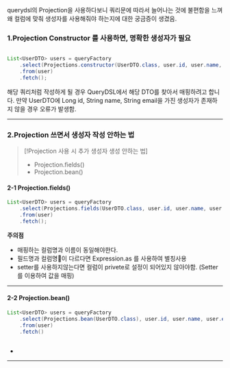 
querydsl의 Projection을 사용하다보니 쿼리문에 따라서 늘어나는 것에 불편함을 느껴 왜 컬럼에 맞춰 생성자를 사용해줘야 하는지에 대한 궁금증이 생겼음.

### 1.Projection Constructor 를 사용하면, 명확한 생성자가 필요

```java

List<UserDTO> users = queryFactory
	.select(Projections.constructor(UserDTO.class, user.id, user.name, user.email))
	.from(user)
	.fetch();
```


해당 쿼리처럼 작성하게 될 경우 QueryDSL에서 해당 DTO를 찾아서 매핑하려고 합니다.
만약 UserDTO에 Long id, String name, String email을 가진 생성자가 존재하지 않을 경우 오류가 발생함.

----

### 2.Projection 쓰면서 생성자 작성 안하는 법 


> [!Projection 사용 시 추가 생성자 생성 안하는 법] 
> 
> - Projection.fields()
> - Projection.bean() 



#### 2-1 Projection.fields()

```java
List<UserDTO> users = queryFactory
	.select(Projections.fields(UserDTO.class, user.id, user.name, user.email))
	.from(user)
	.fetch();
```


**주의점**

- 매핑하는 컬럼명과 이름이 동일해야한다. 
- 필드명과 컬럼명이 다르다면 Expression.as 를 사용하여 별칭사용
- setter를 사용하지않는다면 컬럼이 privete로 설정이 되어있지 않아야함. (Setter를 이용하여 값을 매핑)
---

#### 2-2 Projection.bean() 

```java
List<UserDTO> users = queryFactory
	.select(Projections.bean(UserDTO.class), user.id, user.name, user.email)
	.from(user)
	.fetch()
	
```

- 

------




